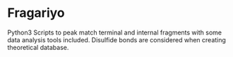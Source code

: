 # Fragariyo
Python3 Scripts to peak match terminal and internal fragments with some data analysis tools included. Disulfide bonds are considered when creating theoretical database.
